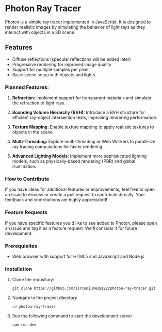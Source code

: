 # Photon Ray Tracer

Photon is a simple ray tracer implemented in JavaScript. It is designed to render realistic images by simulating the behavior of light rays as they interact with objects in a 3D scene.

## Features

- Diffuse reflections (specular reflections will be added later)
- Progressive rendering for improved image quality
- Support for multiple samples per pixel
- Basic scene setup with objects and lights

### Planned Features:

1. **Refraction:** Implement support for transparent materials and simulate the refraction of light rays.

2. **Bounding Volume Hierarchy (BVH):** Introduce a BVH structure for efficient ray-object intersection tests, improving rendering performance.

3. **Texture Mapping:** Enable texture mapping to apply realistic textures to objects in the scene.

4. **Multi-Threading:** Explore multi-threading or Web Workers to parallelize ray tracing computations for faster rendering.

5. **Advanced Lighting Models:** Implement more sophisticated lighting models, such as physically-based rendering (PBR) and global illumination.

### How to Contribute

If you have ideas for additional features or improvements, feel free to open an issue to discuss or create a pull request to contribute directly. Your feedback and contributions are highly appreciated!

### Feature Requests

If you have specific features you'd like to see added to Photon, please open an issue and tag it as a feature request. We'll consider it for future development.

### Prerequisites

- Web browser with support for HTML5 and JavaScript and Node.js

### Installation

1. Clone the repository:

   ```bash
   git clone https://github.com/zirconium419122/photon-ray-tracer.git
2. Navigate to the project directory
   ```bash
   cd photon-ray-tracer
3. Run the following command to start the development server
   ```bash
   npm run dev

